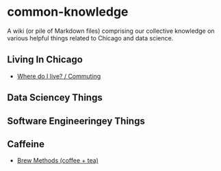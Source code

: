 # common-knowledge
A wiki (or pile of Markdown files) comprising our collective knowledge on various helpful things related to Chicago and data science.

## Living In Chicago
- [Where do I live? / Commuting](where-do-i-live.md)

## Data Sciencey Things

## Software Engineeringey Things

## Caffeine
- [Brew Methods (coffee + tea)](brew-methods.md)
